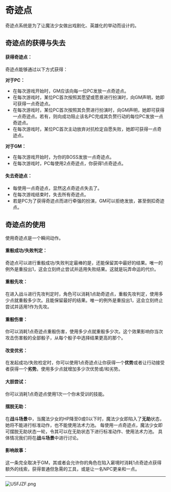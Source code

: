 # 奇迹点

奇迹点系统是为了让魔法少女做出戏剧化、英雄化的举动而设计的。

## 奇迹点的获得与失去

#### 获得奇迹点：

奇迹点能够通过以下方式获得：

**对于PC：**
* 在每次游戏开始时，GM应该向每一位PC发放一点奇迹点。
* 在每次游戏时，某位PC首次按照其愿望或愿景进行扮演时，向GM声明，她即可获得一点奇迹点。
* 在每次游戏时，某位PC首次按照其负赘进行扮演时，向GM声明，她即可获得一点奇迹点。若有，则向成功阻止该名PC完成其负赘行动的每位PC发放一点奇迹点。
* 在每次游戏时，某位PC首次主动放弃对抗检定自愿失败，她即可获得一点奇迹点。

**对于GM：**
* 在每次游戏开始时，为你的BOSS发放一点奇迹点。
* 在每次游戏时，PC每使用2点奇迹点，你获得1点奇迹点。

#### 失去奇迹点：

* 每使用一点奇迹点，显然这点奇迹点失去了。
* 在每次游戏结束时，失去所有奇迹点。
* 若是PC为了获得奇迹点而进行牵强的扮演，GM可以拒绝发放，甚至倒扣奇迹点。

## 奇迹点的使用

使用奇迹点是一个瞬间动作。

#### 重骰成功/失败判定：

奇迹点可以进行重骰成功/失败判定最棒的是，还能保留其中最好的结果。唯一的例外是重投出1，这会立刻终止尝试并适用失败结果。这就是玩弄命运的代价。

#### 重骰先攻：

在进入战斗进行先攻判定时，角色可以消耗1点助奇迹点，重骰先攻判定，使用多少点就重骰多少次。且能保留最好的结果。唯一的例外是重投出1，这会立刻终止尝试并适用1作为先攻。

#### 重骰伤害：
你可以消耗1点奇迹点重骰伤害，使用多少点就重骰多少次。这个效果影响你当次攻击伤害骰的全部骰子，从每个骰子中选择结果更高的那个。

#### 改变优劣：

在发起成功/失败检定时，你可以使用1点奇迹点让你获得一个**优势**或者让行动接受者获得一个**劣势**。使用多少点就增加多少次优势或/和劣势。

#### 大胆尝试：
你可以消耗1点奇迹点使用1次一个你未受训的技能。

#### 摆脱无助：

在**战斗场景**中，当魔法少女的HP降至0或0以下时，魔法少女即陷入了**无助**状态，她将不能进行标准动作，也不能使用法术力池。
每使用一点奇迹点，魔法少女即可摆脱无助状态一轮，令其可以在无助状态下进行标准动作、使用法术力池。
具体情况我们将在**战斗场景**中进行讨论。

#### 影响故事：
这一条完全取决于GM，其或者会允许你的角色在陷入窘境时消耗1点奇迹点获得额外的线索，获得普通但急需的工具，或是让一名NPC更亲和一点。

***

<img src="https://s1.ax1x.com/2020/07/20/U5FJZF.png" alt="U5FJZF.png" border="0" />


